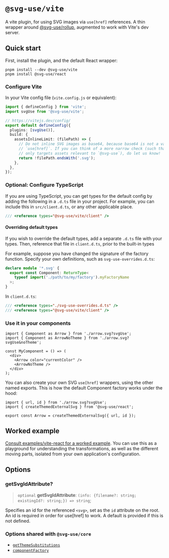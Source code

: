 # `@svg-use/vite`

A vite plugin, for using SVG images via `use[href]` references. A thin wrapper
around [@svg-use/rollup](../rollup/README.md), augmented to work with Vite's dev
server.

## Quick start

First, install the plugin, and the default React wrapper:

```shell
pnpm install --dev @svg-use/vite
pnpm install @svg-use/react
```

### Configure Vite

In your Vite config file (`vite.config.js` or equivalent):

```ts
import { defineConfig } from 'vite';
import svgUse from '@svg-use/vite';

// https://vitejs.dev/config/
export default defineConfig({
  plugins: [svgUse()],
  build: {
    assetsInlineLimit: (filePath) => {
      // Do not inline SVG images as base64, because base64 is not a valid target for
      // `use[href]`. If you can think of a more narrow check (such that it
      // only targets assets relevant to `@svg-use`), do let us know!
      return !filePath.endsWith('.svg');
    },
  },
});
```

### Optional: Configure TypeScript

If you are using TypeScript, you can get types for the default config by adding
the following in a `.d.ts` file in your project. For example, you can include
this in `src/client.d.ts`, or any other applicable place.

```ts
/// <reference types="@svg-use/vite/client" />
```

#### Overriding default types

If you wish to override the default types, add a separate `.d.ts` file with your
types. Then, reference that file in `client.d.ts`, prior to the built-in types

For example, suppose you have changed the signature of the factory function.
Specify your own definitions, such as `svg-use-overrides.d.ts`:

```ts
declare module '*.svg' {
  export const Component: ReturnType<
    typeof import('./path/to/my/factory').myFactoryName
  >;
}
```

In `client.d.ts`:

```ts
/// <reference types="./svg-use-overrides.d.ts" />
/// <reference types="@svg-use/vite/client" />
```

### Use it in your components

```tsx
import { Component as Arrow } from './arrow.svg?svgUse';
import { Component as ArrowNoTheme } from './arrow.svg?svgUse&noTheme';

const MyComponent = () => (
  <div>
    <Arrow color="currentColor" />
    <ArrowNoTheme />
  </div>
);
```

You can also create your own SVG `use[href]` wrappers, using the other named
exports. This is how the default Component factory works under the hood:

```tsx
import { url, id } from './arrow.svg?svgUse';
import { createThemedExternalSvg } from '@svg-use/react';

export const Arrow = createThemedExternalSvg({ url, id });
```

## Worked example

[Consult examples/vite-react for a worked example](/examples/vite-react/). You
can use this as a playground for understanding the transformations, as well as
the different moving parts, isolated from your own application's configuration.

## Options

### getSvgIdAttribute?

> `optional` **getSvgIdAttribute**:
> `(info: {filename?: string; existingId?: string;}) => string`;

Specifies an id for the referenced `<svg>`, set as the `id` attribute on the
root. An id is required in order for use[href] to work. A default is provided if
this is not defined.

### Options shared with `@svg-use/core`

- [`getThemeSubstitutions`](/packages/core/api-docs/type-aliases/TransformOptions.md#getthemesubstitutions)
- [`componentFactory`](/packages/core/api-docs/interfaces/ModuleFactoryOptions.md#componentfactory)
